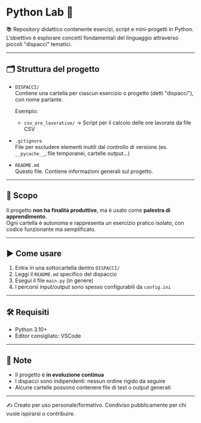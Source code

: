 # Python Lab 🐍

📚 Repository didattico contenente esercizi, script e mini-progetti in Python.  
L’obiettivo è esplorare concetti fondamentali del linguaggio attraverso piccoli "dispacci" tematici.

---

## 🗂 Struttura del progetto

- `DISPACCI/`  
  Contiene una cartella per ciascun esercizio o progetto (detti "dispacci"), con nome parlante.

  Esempio:
  - `csv_ore_lavorative/` → Script per il calcolo delle ore lavorate da file CSV

- `.gitignore`  
  File per escludere elementi inutili dal controllo di versione (es. `__pycache__`, file temporanei, cartelle output...)

- `README.md`  
  Questo file. Contiene informazioni generali sul progetto.

---

## 🚀 Scopo

Il progetto **non ha finalità produttive**, ma è usato come **palestra di apprendimento**.  
Ogni cartella è autonoma e rappresenta un esercizio pratico isolato, con codice funzionante ma semplificato.

---

## ▶️ Come usare

1. Entra in una sottocartella dentro `DISPACCI/`
2. Leggi il `README.md` specifico del dispaccio
3. Esegui il file `main.py` (in genere)
4. I percorsi input/output sono spesso configurabili da `config.ini`

---

## 🛠 Requisiti

- Python 3.10+
- Editor consigliato: VSCode

---

## 📌 Note

- Il progetto è **in evoluzione continua**
- I dispacci sono indipendenti: nessun ordine rigido da seguire
- Alcune cartelle possono contenere file di test o output generati

---

✍️ Creato per uso personale/formativo. Condiviso pubblicamente per chi vuole ispirarsi o contribuire.
